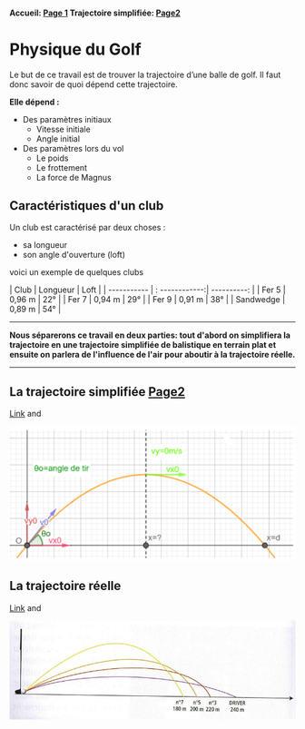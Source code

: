 #### Accueil: [Page 1](index.md)  Trajectoire simplifiée: [Page2](2.md)

# Physique du Golf

Le but de ce travail est de trouver la trajectoire d’une balle de golf. Il faut donc savoir de quoi
dépend cette trajectoire.

**Elle dépend :**
- Des paramètres initiaux
  - Vitesse initiale
  - Angle initial
- Des paramètres lors du vol
  - Le poids
  - Le frottement
  - La force de Magnus

## Caractéristiques d'un club
Un club est caractérisé par deux choses :
* sa longueur
* son angle d'ouverture (loft)


 voici un exemple de quelques clubs
 

 

| Club        | Longueur       | Loft        |
| ----------- | : ------------:| ----------: |
| Fer 5       | 0,96 m         | 22°         |
| Fer 7       | 0,94 m         | 29°         |
| Fer 9       | 0,91 m         | 38°         |
| Sandwedge   | 0,89 m         | 54°         |




***

**Nous séparerons ce travail en deux parties: tout d'abord on simplifiera la trajectoire en une trajectoire simplifiée de balistique en terrain plat et ensuite on parlera de l'influence de l'air pour aboutir à la trajectoire réelle.**
 
***

## La trajectoire simplifiée [Page2](2.md)
[Link](url) and 

![balistique](balistique.png)

## La trajectoire réelle
[Link](url) and 

![trajréelle](6490952.jpg)



	
